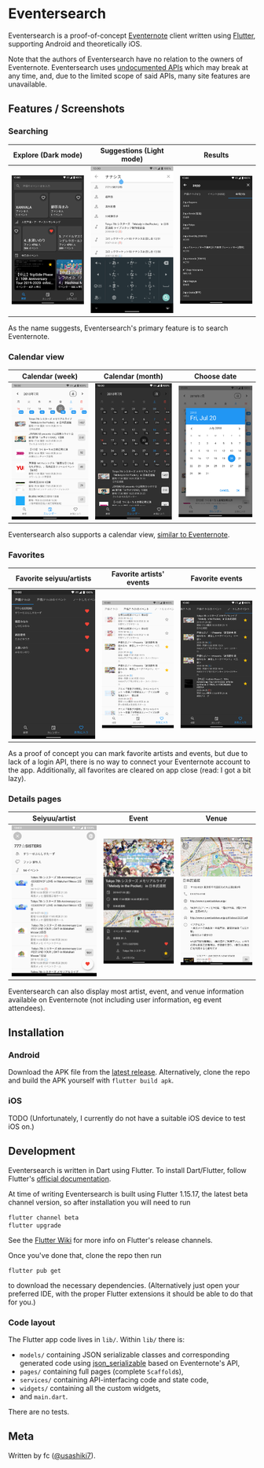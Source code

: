 # Eventersearch

Eventersearch is a proof-of-concept [Eventernote](https://www.eventernote.com/) client written using [Flutter](https://flutter.dev/), supporting Android and theoretically iOS.

Note that the authors of Eventersearch have no relation to the owners of Eventernote. Eventersearch uses [undocumented APIs](https://www.eventernote.com/javascripts/eventernote.js) which may break at any time, and, due to the limited scope of said APIs, many site features are unavailable.

## Features / Screenshots

### Searching

| Explore (Dark mode) | Suggestions (Light mode) | Results |
| --- | --- | --- |
| <img src="images/dark/explore.png" width="300px" /> | <img src="images/light/suggestions.png" width="300px" /> | <img src="images/dark/results.png" width="300px" /> |

As the name suggests, Eventersearch's primary feature is to search Eventernote.

### Calendar view

| Calendar (week) | Calendar (month) | Choose date |
| --- | --- | --- |
| <img src="images/light/week.png" width="300px" /> | <img src="images/dark/month.png" width="300px" /> | <img src="images/light/date.png" width="300px" /> |

Eventersearch also supports a calendar view, [similar to Eventernote](https://www.eventernote.com/events/calendar).

### Favorites

| Favorite seiyuu/artists | Favorite artists' events | Favorite events |
| --- | --- | --- |
| <img src="images/dark/fav_artists.png" width="300px" /> | <img src="images/light/fav_artist_events.png" width="300px" /> | <img src="images/dark/fav_events.png" width="300px" /> |

As a proof of concept you can mark favorite artists and events, but due to lack of a login API, there is no way to connect your Eventernote account to the app. Additionally, all favorites are cleared on app close (read: I got a bit lazy).

### Details pages

| Seiyuu/artist | Event | Venue |
| --- | --- | --- |
| <img src="images/light/artist.png" width="300px" /> | <img src="images/dark/event.png" width="300px" /> | <img src="images/light/venue.png" width="300px" /> |

Eventersearch can also display most artist, event, and venue information available on Eventernote (not including user information, eg event attendees).

## Installation

### Android

Download the APK file from the [latest release](https://github.com/usashiki/Eventersearch/releases/latest). Alternatively, clone the repo and build the APK yourself with `flutter build apk`.

### iOS

TODO (Unfortunately, I currently do not have a suitable iOS device to test iOS on.)

## Development

Eventersearch is written in Dart using Flutter. To install Dart/Flutter, follow Flutter's [official documentation](https://flutter.dev/docs/get-started/install).

At time of writing Eventersearch is built using Flutter 1.15.17, the latest beta channel version, so after installation you will need to run

```
flutter channel beta
flutter upgrade
```

See the [Flutter Wiki](https://github.com/flutter/flutter/wiki/Flutter-build-release-channels) for more info on Flutter's release channels.

Once you've done that, clone the repo then run

```
flutter pub get
```

to download the necessary dependencies. (Alternatively just open your preferred IDE, with the proper Flutter extensions it should be able to do that for you.)

### Code layout

The Flutter app code lives in `lib/`. Within `lib/` there is:
* `models/` containing JSON serializable classes and corresponding generated code using [json_serializable](https://pub.dev/packages/json_serializable) based on Eventernote's API,
* `pages/` containing full pages (complete `Scaffold`s),
* `services/` containing API-interfacing code and state code,
* `widgets/` containing all the custom widgets,
* and `main.dart`.

There are no tests.

## Meta

Written by fc ([@usashiki7](https://twitter.com/usashiki7)).
